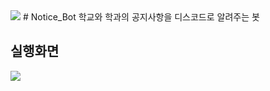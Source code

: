 <img src="https://capsule-render.vercel.app/api?type=waving&color=54aeff&height=150&section=header" >
# Notice_Bot
</img>
  학교와 학과의 공지사항을 디스코드로 알려주는 봇

## 실행화면




<img src="https://capsule-render.vercel.app/api?type=waving&color=54aeff&height=150&section=footer" />
